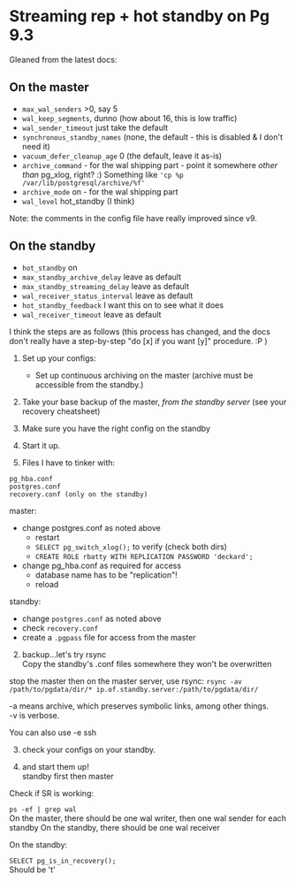 Streaming rep + hot standby on Pg 9.3
=====================================

Gleaned from the latest docs:

On the master
-------------
* `max_wal_senders` >0, say 5
* `wal_keep_segments`, dunno (how about 16, this is low traffic)
* `wal_sender_timeout` just take the default
* `synchronous_standby_names` (none, the default - this is disabled & I don't need it)
* `vacuum_defer_cleanup_age` 0 (the default, leave it as-is)
* `archive_command`	- for the wal shipping part - point it somewhere *other than* pg_xlog, right? :) Something like `'cp %p /var/lib/postgresql/archive/%f'`
* `archive_mode` on - for the wal shipping part
* `wal_level` hot_standby (I think)

Note:  the comments in the config file have really improved since v9.

On the standby
--------------

* `hot_standby` on
* `max_standby_archive_delay` leave as default
* `max_standby_streaming_delay` leave as default
* `wal_receiver_status_interval` leave as default
* `hot_standby_feedback` I want this on to see what it does
* `wal_receiver_timeout` leave as default

I think the steps are as follows (this process has changed, and the docs don't really have a step-by-step "do [x] if you want [y]" procedure. :P )

1. Set up your configs:
	- Set up continuous archiving on the master (archive must be accessible from the standby.)
2. Take your base backup of the master, *from the standby server* (see your recovery cheatsheet)
3. Make sure you have the right config on the standby
4. Start it up.

1. Files I have to tinker with:
```
pg_hba.conf
postgres.conf
recovery.conf (only on the standby)
```

master:

* change postgres.conf as noted above
	- restart
	- `SELECT pg_switch_xlog();` to verify (check both dirs)
	- `CREATE ROLE rbatty WITH REPLICATION PASSWORD 'deckard';`
* change pg_hba.conf as required for access
	- database name has to be "replication"!
	- reload

standby:

* change `postgres.conf` as noted above
* check `recovery.conf`
* create a `.pgpass` file for access from the master

2.  backup...let's try rsync  
Copy the standby's .conf files somewhere they won't be overwritten

stop the master
then on the master server, use rsync:
`rsync -av /path/to/pgdata/dir/* ip.of.standby.server:/path/to/pgdata/dir/`

-a means archive, which preserves symbolic links, among other things.  
-v is verbose.

You can also use -e ssh

3.  check your configs on your standby.

4.  and start them up!  
standby first
then master

Check if SR is working:  

`ps -ef | grep wal`  
On the master, there should be one wal writer, then one wal sender for each standby
On the standby, there should be one wal receiver

On the standby:

`SELECT pg_is_in_recovery();`  
Should be 't'
